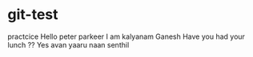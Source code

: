 # git-test
practcice
Hello peter parkeer 
I am kalyanam Ganesh
Have you had your lunch ??
Yes
avan yaaru naan senthil
